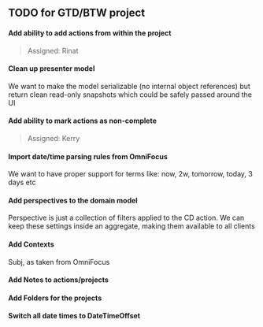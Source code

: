 ## TODO for GTD/BTW project

#### Add ability to add actions from within the project

> Assigned: Rinat

#### Clean up presenter model

We want to make the model serializable (no internal object references) but
return clean read-only snapshots which could be safely passed around the UI

#### Add ability to mark actions as non-complete

> Assigned: Kerry



#### Import date/time parsing rules from OmniFocus

We want to have proper support for terms like: now, 2w, tomorrow, today, 3 days etc

#### Add perspectives to the domain model

Perspective is just a collection of filters applied to the CD action. We can keep these settings inside an aggregate, making them available to all clients


#### Add Contexts

Subj, as taken from OmniFocus

#### Add Notes to actions/projects

#### Add Folders for the projects


#### Switch all date times to DateTimeOffset




